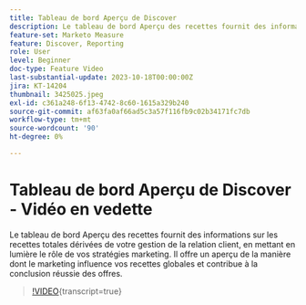 ```yaml
---
title: Tableau de bord Aperçu de Discover
description: Le tableau de bord Aperçu des recettes fournit des informations sur les recettes totales dérivées de votre gestion de la relation client, en mettant en lumière le rôle de vos stratégies marketing. Il offre un aperçu de la manière dont le marketing influence vos recettes globales et contribue à la conclusion réussie des offres.
feature-set: Marketo Measure
feature: Discover, Reporting
role: User
level: Beginner
doc-type: Feature Video
last-substantial-update: 2023-10-18T00:00:00Z
jira: KT-14204
thumbnail: 3425025.jpeg
exl-id: c361a248-6f13-4742-8c60-1615a329b240
source-git-commit: af63fa0af66ad5c3a57f116fb9c02b34171fc7db
workflow-type: tm+mt
source-wordcount: '90'
ht-degree: 0%

---
```


# Tableau de bord Aperçu de Discover - Vidéo en vedette

Le tableau de bord Aperçu des recettes fournit des informations sur les recettes totales dérivées de votre gestion de la relation client, en mettant en lumière le rôle de vos stratégies marketing. Il offre un aperçu de la manière dont le marketing influence vos recettes globales et contribue à la conclusion réussie des offres.

>[!VIDEO](https://video.tv.adobe.com/v/3446355/?learn=on&captions=fre_fr){transcript=true}
